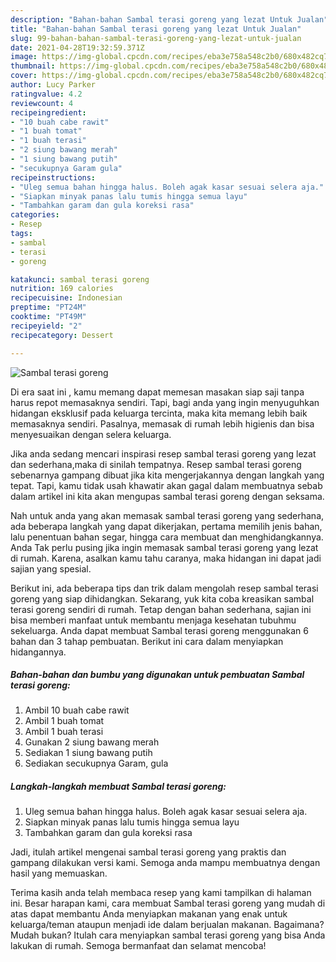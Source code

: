 ```yaml
---
description: "Bahan-bahan Sambal terasi goreng yang lezat Untuk Jualan"
title: "Bahan-bahan Sambal terasi goreng yang lezat Untuk Jualan"
slug: 99-bahan-bahan-sambal-terasi-goreng-yang-lezat-untuk-jualan
date: 2021-04-28T19:32:59.371Z
image: https://img-global.cpcdn.com/recipes/eba3e758a548c2b0/680x482cq70/sambal-terasi-goreng-foto-resep-utama.jpg
thumbnail: https://img-global.cpcdn.com/recipes/eba3e758a548c2b0/680x482cq70/sambal-terasi-goreng-foto-resep-utama.jpg
cover: https://img-global.cpcdn.com/recipes/eba3e758a548c2b0/680x482cq70/sambal-terasi-goreng-foto-resep-utama.jpg
author: Lucy Parker
ratingvalue: 4.2
reviewcount: 4
recipeingredient:
- "10 buah cabe rawit"
- "1 buah tomat"
- "1 buah terasi"
- "2 siung bawang merah"
- "1 siung bawang putih"
- "secukupnya Garam gula"
recipeinstructions:
- "Uleg semua bahan hingga halus. Boleh agak kasar sesuai selera aja."
- "Siapkan minyak panas lalu tumis hingga semua layu"
- "Tambahkan garam dan gula koreksi rasa"
categories:
- Resep
tags:
- sambal
- terasi
- goreng

katakunci: sambal terasi goreng 
nutrition: 169 calories
recipecuisine: Indonesian
preptime: "PT24M"
cooktime: "PT49M"
recipeyield: "2"
recipecategory: Dessert

---
```



![Sambal terasi goreng](https://img-global.cpcdn.com/recipes/eba3e758a548c2b0/680x482cq70/sambal-terasi-goreng-foto-resep-utama.jpg)

Di era  saat ini , kamu memang dapat memesan masakan siap saji tanpa harus repot memasaknya sendiri. Tapi, bagi anda yang ingin menyuguhkan hidangan eksklusif pada keluarga tercinta, maka kita memang lebih baik memasaknya sendiri. Pasalnya, memasak di rumah lebih higienis dan bisa menyesuaikan dengan selera keluarga.

Jika anda sedang mencari inspirasi resep sambal terasi goreng yang lezat dan sederhana,maka di sinilah tempatnya. Resep sambal terasi goreng  sebenarnya gampang dibuat jika kita mengerjakannya dengan langkah yang tepat. Tapi, kamu tidak usah khawatir akan gagal dalam membuatnya 
sebab dalam artikel ini kita akan mengupas sambal terasi goreng dengan seksama.  



Nah untuk anda yang akan memasak sambal terasi goreng yang sederhana, ada beberapa langkah yang dapat dikerjakan, pertama memilih jenis bahan, lalu penentuan bahan segar, hingga cara membuat dan menghidangkannya. Anda Tak perlu pusing jika ingin memasak sambal terasi goreng yang lezat di rumah. Karena, asalkan kamu  tahu caranya, maka hidangan ini dapat jadi sajian yang spesial.

Berikut ini, ada beberapa tips dan trik dalam mengolah resep sambal terasi goreng yang siap dihidangkan. Sekarang, yuk kita coba kreasikan sambal terasi goreng sendiri di rumah. Tetap dengan bahan sederhana, sajian ini bisa memberi manfaat untuk membantu menjaga kesehatan tubuhmu sekeluarga. Anda dapat membuat Sambal terasi goreng menggunakan 6 bahan dan 3 tahap pembuatan. Berikut ini cara dalam menyiapkan hidangannya.

<!--inarticleads1-->

##### Bahan-bahan dan bumbu yang digunakan untuk pembuatan Sambal terasi goreng:

1. Ambil 10 buah cabe rawit
1. Ambil 1 buah tomat
1. Ambil 1 buah terasi
1. Gunakan 2 siung bawang merah
1. Sediakan 1 siung bawang putih
1. Sediakan secukupnya Garam, gula




<!--inarticleads2-->

##### Langkah-langkah membuat Sambal terasi goreng:

1. Uleg semua bahan hingga halus. Boleh agak kasar sesuai selera aja.
1. Siapkan minyak panas lalu tumis hingga semua layu
1. Tambahkan garam dan gula koreksi rasa




Jadi, itulah artikel mengenai  sambal terasi goreng  yang praktis dan gampang dilakukan versi kami. Semoga anda mampu membuatnya dengan hasil yang memuaskan. 

Terima kasih anda telah membaca resep yang kami tampilkan di halaman ini. Besar harapan kami, cara membuat  Sambal terasi goreng yang mudah di atas dapat membantu Anda menyiapkan makanan yang enak untuk keluarga/teman ataupun menjadi ide dalam berjualan makanan. Bagaimana? Mudah bukan? Itulah cara menyiapkan sambal terasi goreng yang bisa Anda lakukan di rumah. Semoga bermanfaat dan selamat mencoba!

